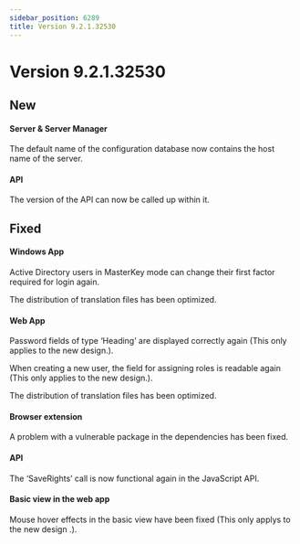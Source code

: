 ```yaml
---
sidebar_position: 6289
title: Version 9.2.1.32530
---
```


# Version 9.2.1.32530

## New

#### Server & Server Manager

The default name of the configuration database now contains the host name of the server.

#### API

The version of the API can now be called up within it.

## Fixed

#### Windows App

Active Directory users in MasterKey mode can change their first factor required for login again.

The distribution of translation files has been optimized.

#### Web App

Password fields of type ‘Heading’ are displayed correctly again (This only applies to the new design.).

When creating a new user, the field for assigning roles is readable again (This only applies to the new design.).

The distribution of translation files has been optimized.

#### Browser extension

A problem with a vulnerable package in the dependencies has been fixed.

#### API

The ‘SaveRights’ call is now functional again in the JavaScript API.

#### Basic view in the web app

Mouse hover effects in the basic view have been fixed (This only applys to the new design .).